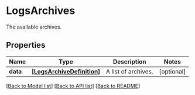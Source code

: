 # LogsArchives

The available archives.

## Properties
Name | Type | Description | Notes
------------ | ------------- | ------------- | -------------
**data** | [**[LogsArchiveDefinition]**](LogsArchiveDefinition.md) | A list of archives. | [optional] 

[[Back to Model list]](README.md#documentation-for-models) [[Back to API list]](README.md#documentation-for-api-endpoints) [[Back to README]](README.md)


